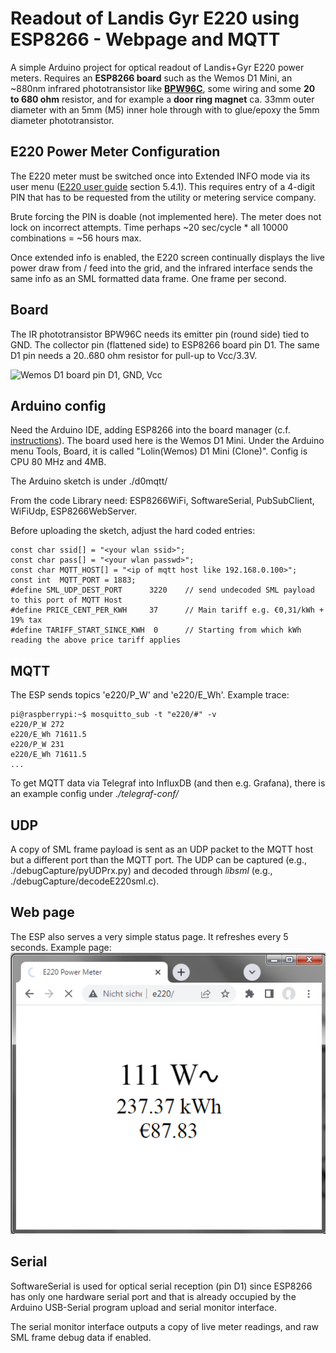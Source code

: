 
# Readout of Landis Gyr E220 using ESP8266 - Webpage and MQTT

A simple Arduino project for optical readout of Landis+Gyr E220 power meters. Requires an **ESP8266 board** such as the Wemos D1 Mini, an ~880nm infrared phototransistor like [**BPW96C**](https://www.vishay.com/docs/81532/bpw96.pdf), some wiring and some **20 to 680 ohm** resistor, and for example a **door ring magnet** ca. 33mm outer diameter with an 5mm (M5) inner hole through with to glue/epoxy the 5mm diameter phototransistor. 

## E220 Power Meter Configuration
The E220 meter must be switched once into Extended INFO mode via its user menu ([E220 user guide](https://www.landisgyr.de/webfoo/wp-content/uploads//2018/08/D000063497-E220-AMxD-Benutzerhandbuch-de-f.pdf]) section 5.4.1). This requires entry of a 4-digit PIN that has to be requested from the utility or metering service company.

Brute forcing the PIN is doable (not implemented here). The meter does not lock on incorrect attempts. Time perhaps ~20 sec/cycle * all 10000 combinations = ~56 hours max.

Once extended info is enabled, the E220 screen continually displays the live power draw from / feed into the grid, and the infrared interface sends the same info as an SML formatted data frame. One frame per second.

## Board
The IR phototransistor BPW96C needs its emitter pin (round side) tied to GND. The collector pin (flattened side) to ESP8266 board pin D1. The same D1 pin needs a 20..680 ohm resistor for pull-up to Vcc/3.3V. 

![Wemos D1 board pin D1, GND, Vcc]([https://raw.githubusercontent.com/jwagnerhki/e220_esp8266/main/images/sample_page.png](https://raw.githubusercontent.com/jwagnerhki/e220_esp8266/main/images/wemos-D1.jpg))

## Arduino config
Need the Arduino IDE, adding ESP8266 into the board manager (c.f. [instructions](https://arduino-esp8266.readthedocs.io/en/latest/installing.html)). The board used here is the Wemos D1 Mini. Under the Arduino menu Tools, Board, it is called "Lolin(Wemos) D1 Mini (Clone)". Config is CPU 80 MHz and 4MB.

The Arduino sketch is under ./d0mqtt/

From the code Library need: ESP8266WiFi, SoftwareSerial, PubSubClient, WiFiUdp, ESP8266WebServer.

Before uploading the sketch, adjust the hard coded entries:
```
const char ssid[] = "<your wlan ssid>";
const char pass[] = "<your wlan passwd>";
const char MQTT_HOST[] = "<ip of mqtt host like 192.168.0.100>";
const int  MQTT_PORT = 1883;
#define SML_UDP_DEST_PORT      3220    // send undecoded SML payload to this port of MQTT Host
#define PRICE_CENT_PER_KWH     37      // Main tariff e.g. €0,31/kWh + 19% tax
#define TARIFF_START_SINCE_KWH  0      // Starting from which kWh reading the above price tariff applies
```


## MQTT
The ESP sends topics 'e220/P_W' and 'e220/E_Wh'. Example trace:
```
pi@raspberrypi:~$ mosquitto_sub -t "e220/#" -v
e220/P_W 272 
e220/E_Wh 71611.5 
e220/P_W 231 
e220/E_Wh 71611.5 
... 
```
To get MQTT data via Telegraf into InfluxDB (and then e.g. Grafana), there is an  example config under *./telegraf-conf/*

## UDP
A copy of SML frame payload is sent as an UDP packet to the MQTT host but a different port than the MQTT port. The UDP can be captured (e.g., ./debugCapture/pyUDPrx.py) and decoded through *libsml* (e.g., ./debugCapture/decodeE220sml.c).

## Web page
The ESP also serves a very simple status page. It refreshes every 5 seconds. Example page: ![example of status page](https://raw.githubusercontent.com/jwagnerhki/e220_esp8266/main/images/sample_page.png)

## Serial
SoftwareSerial is used for optical serial reception (pin D1) since ESP8266 has only one hardware serial port and that is already occupied by the Arduino USB-Serial program upload and serial monitor interface.

The serial monitor interface outputs a copy of live meter readings, and raw SML frame debug data if enabled.
